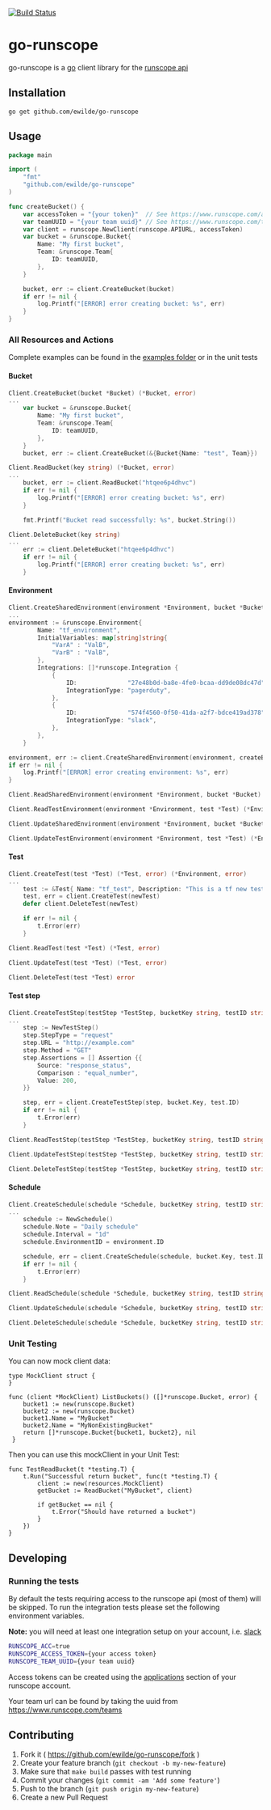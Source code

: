 [![Build Status](https://travis-ci.org/ewilde/go-runscope.svg?branch=master)](https://travis-ci.org/ewilde/go-runscope)

# go-runscope
go-runscope is a [go](https://golang.org/) client library for the
[runscope api](https://www.runscope.com/docs/api)

## Installation

```
go get github.com/ewilde/go-runscope
```

## Usage
```go
package main

import (
    "fmt"
    "github.com/ewilde/go-runscope"
)

func createBucket() {
    var accessToken = "{your token}"  // See https://www.runscope.com/applications
    var teamUUID = "{your team uuid}" // See https://www.runscope.com/teams
    var client = runscope.NewClient(runscope.APIURL, accessToken)
    var bucket = &runscope.Bucket{
        Name: "My first bucket",
        Team: &runscope.Team{
            ID: teamUUID,
        },
    }

    bucket, err := client.CreateBucket(bucket)
    if err != nil {
        log.Printf("[ERROR] error creating bucket: %s", err)
    }
}
```

### All Resources and Actions
Complete examples can be found in the [examples folder](examples) or
in the unit tests

#### Bucket
```go
Client.CreateBucket(bucket *Bucket) (*Bucket, error)
...
    var bucket = &runscope.Bucket{
        Name: "My first bucket",
        Team: &runscope.Team{
            ID: teamUUID,
        },
    }
	bucket, err := client.CreateBucket(&{Bucket{Name: "test", Team}})
```


```go
Client.ReadBucket(key string) (*Bucket, error)
...
    bucket, err := client.ReadBucket("htqee6p4dhvc")
    if err != nil {
        log.Printf("[ERROR] error creating bucket: %s", err)
    }

    fmt.Printf("Bucket read successfully: %s", bucket.String())
```


```go
Client.DeleteBucket(key string)
...
    err := client.DeleteBucket("htqee6p4dhvc")
    if err != nil {
        log.Printf("[ERROR] error creating bucket: %s", err)
    }
```

#### Environment
```go
Client.CreateSharedEnvironment(environment *Environment, bucket *Bucket) (*Environment, error)
...
environment := &runscope.Environment{
		Name: "tf_environment",
		InitialVariables: map[string]string{
			"VarA" : "ValB",
			"VarB" : "ValB",
		},
		Integrations: []*runscope.Integration {
			{
				ID:              "27e48b0d-ba8e-4fe0-bcaa-dd9de08dc47d",
				IntegrationType: "pagerduty",
			},
			{
				ID:              "574f4560-0f50-41da-a2f7-bdce419ad378",
				IntegrationType: "slack",
			},
		},
	}

environment, err := client.CreateSharedEnvironment(environment, createBucket())
if err != nil {
    log.Printf("[ERROR] error creating environment: %s", err)
}
```

```go
Client.ReadSharedEnvironment(environment *Environment, bucket *Bucket) (*Environment, error)

Client.ReadTestEnvironment(environment *Environment, test *Test) (*Environment, error)

Client.UpdateSharedEnvironment(environment *Environment, bucket *Bucket) (*Environment, error)

Client.UpdateTestEnvironment(environment *Environment, test *Test) (*Environment, error)
```
#### Test
```go
Client.CreateTest(test *Test) (*Test, error) (*Environment, error)
...
    test := &Test{ Name: "tf_test", Description: "This is a tf new test", Bucket: bucket }
	test, err = client.CreateTest(newTest)
	defer client.DeleteTest(newTest)

	if err != nil {
		t.Error(err)
	}

Client.ReadTest(test *Test) (*Test, error)

Client.UpdateTest(test *Test) (*Test, error)

Client.DeleteTest(test *Test) error
```
#### Test step
```go
Client.CreateTestStep(testStep *TestStep, bucketKey string, testID string) (*TestStep, error)
...
    step := NewTestStep()
    step.StepType = "request"
    step.URL = "http://example.com"
    step.Method = "GET"
    step.Assertions = [] Assertion {{
        Source: "response_status",
        Comparison : "equal_number",
        Value: 200,
    }}

    step, err = client.CreateTestStep(step, bucket.Key, test.ID)
    if err != nil {
        t.Error(err)
    }

Client.ReadTestStep(testStep *TestStep, bucketKey string, testID string) (*TestStep, error)

Client.UpdateTestStep(testStep *TestStep, bucketKey string, testID string) (*TestStep, error)

Client.DeleteTestStep(testStep *TestStep, bucketKey string, testID string) error
```
#### Schedule
```go
Client.CreateSchedule(schedule *Schedule, bucketKey string, testID string) (*Schedule, error)
...
    schedule := NewSchedule()
    schedule.Note = "Daily schedule"
    schedule.Interval = "1d"
    schedule.EnvironmentID = environment.ID

    schedule, err = client.CreateSchedule(schedule, bucket.Key, test.ID)
    if err != nil {
        t.Error(err)
    }

Client.ReadSchedule(schedule *Schedule, bucketKey string, testID string) (*Schedule, error)

Client.UpdateSchedule(schedule *Schedule, bucketKey string, testID string) (*Schedule, error)

Client.DeleteSchedule(schedule *Schedule, bucketKey string, testID string) error
```
### Unit Testing
You can now mock client data:

```
type MockClient struct {
}

func (client *MockClient) ListBuckets() ([]*runscope.Bucket, error) {
 	bucket1 := new(runscope.Bucket)
 	bucket2 := new(runscope.Bucket)
 	bucket1.Name = "MyBucket"
 	bucket2.Name = "MyNonExistingBucket"
 	return []*runscope.Bucket{bucket1, bucket2}, nil
 }
 ```
Then you can use this mockClient in your Unit Test:
```
func TestReadBucket(t *testing.T) {
	t.Run("Successful return bucket", func(t *testing.T) {
		client := new(resources.MockClient)
		getBucket := ReadBucket("MyBucket", client)

		if getBucket == nil {
			t.Error("Should have returned a bucket")
		}
	})
}
```

## Developing
### Running the tests
By default the tests requiring access to the runscope api (most of them)
will be skipped. To run the integration tests please set the following
environment variables.

**Note:** you will need at least one integration setup on your account, i.e.  [slack](https://www.runscope.com/docs/api-testing/slack)

```bash
RUNSCOPE_ACC=true
RUNSCOPE_ACCESS_TOKEN={your access token}
RUNSCOPE_TEAM_UUID={your team uuid}
```
Access tokens can be created using the [applications](https://www.runscope.com/applications)
section of your runscope account.

Your team url can be found by taking the uuid from https://www.runscope.com/teams

## Contributing

1. Fork it ( https://github.com/ewilde/go-runscope/fork )
2. Create your feature branch (`git checkout -b my-new-feature`)
3. Make sure that `make build` passes with test running
3. Commit your changes (`git commit -am 'Add some feature'`)
4. Push to the branch (`git push origin my-new-feature`)
5. Create a new Pull Request


